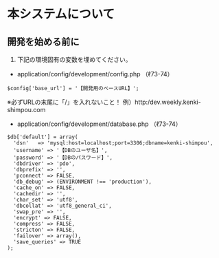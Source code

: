 # 本システムについて
## 開発を始める前に
  1. 下記の環境固有の変数を埋めてください。  
  - application/config/development/config.php （ℓ73-74）  

  ```php:application/config/development/config.php  
  $config['base_url'] = '【開発用のベースURL】';
  ```  
※必ずURLの末尾に「/」を入れないこと！
例）http:/dev.weekly.kenki-shimpou.com

  -  application/config/development/database.php （ℓ73-74）  

  ```php:application/config/development/database.php  
  $db['default'] = array(
    'dsn'   => 'mysql:host=localhost;port=3306;dbname=kenki-shimpou',
    'username' => '【DBのユーザ名】',
    'password' => '【DBのパスワード】',
    'dbdriver' => 'pdo',
    'dbprefix' => '',
    'pconnect' => FALSE,
    'db_debug' => (ENVIRONMENT !== 'production'),
    'cache_on' => FALSE,
    'cachedir' => '',
    'char_set' => 'utf8',
    'dbcollat' => 'utf8_general_ci',
    'swap_pre' => '',
    'encrypt' => FALSE,
    'compress' => FALSE,
    'stricton' => FALSE,
    'failover' => array(),
    'save_queries' => TRUE
  );
  ```
